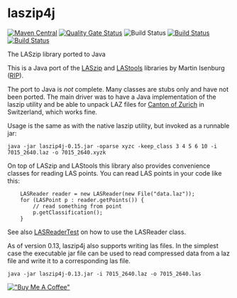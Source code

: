 # laszip4j

[![Maven Central](https://maven-badges.herokuapp.com/maven-central/com.github.mreutegg/laszip4j/badge.svg)](https://maven-badges.herokuapp.com/maven-central/com.github.mreutegg/laszip4j/) [![Quality Gate Status](https://sonarcloud.io/api/project_badges/measure?project=mreutegg_laszip4j&metric=alert_status)](https://sonarcloud.io/dashboard?id=mreutegg_laszip4j) ![Build Status](https://codebuild.eu-west-1.amazonaws.com/badges?uuid=eyJlbmNyeXB0ZWREYXRhIjoiL09tbjNpckNzcS90TnRvdnlibEVieFhwMG1hRWxJdmhIVTQ1ZTg4d3RKNCtaRG81YmNPRDk3MTFXUDVBRktYNFVHSVR2bEtrcFZQSHZuV3Ira0Y2K2hnPSIsIml2UGFyYW1ldGVyU3BlYyI6Ilg3bEVFV2djcG1ZazU2OXYiLCJtYXRlcmlhbFNldFNlcmlhbCI6MX0%3D&branch=master) [![Build Status](https://mreutegg.visualstudio.com/laszip4j/_apis/build/status/mreutegg.laszip4j)](https://mreutegg.visualstudio.com/laszip4j/_build/latest?definitionId=1) [![Build Status](https://semaphoreci.com/api/v1/mreutegg/laszip4j/branches/master/badge.svg)](https://semaphoreci.com/mreutegg/laszip4j)

The LASzip library ported to Java

This is a Java port of the [LASzip](https://github.com/LASzip/LASzip) and 
[LAStools](https://github.com/LAStools/LAStools) libraries by Martin Isenburg ([RIP](https://lidarmag.com/2021/10/30/in-memoriam-martin-isenburg-1972-2021/)).

The port to Java is *not* complete. Many classes are stubs only and have not
been ported. The main driver was to have a Java implementation of the laszip 
utility and be able to unpack LAZ files for 
[Canton of Zurich](http://geolion.zh.ch/geodatensatz/2618)
in Switzerland, which works fine.

Usage is the same as with the native laszip utility, but invoked as a runnable
jar:

    java -jar laszip4j-0.15.jar -oparse xyzc -keep_class 3 4 5 6 10 -i 7015_2640.laz -o 7015_2640.xyzk
    
On top of LASzip and LAStools this library also provides convenience classes
for reading LAS points. You can read LAS points in your code like this:

        LASReader reader = new LASReader(new File("data.laz"));
        for (LASPoint p : reader.getPoints()) {
            // read something from point
            p.getClassification();
        }

See also [LASReaderTest](src/test/java/com/github/mreutegg/laszip4j/LASReaderTest.java)
on how to use the LASReader class.

As of version 0.13, laszip4j also supports writing las files. In the simplest
case the executable jar file can be used to read compressed data from a laz
file and write it to a corresponding las file.

    java -jar laszip4j-0.13.jar -i 7015_2640.laz -o 7015_2640.las

[!["Buy Me A Coffee"](https://www.buymeacoffee.com/assets/img/custom_images/orange_img.png)](https://www.buymeacoffee.com/mreutegg)
